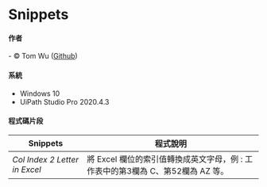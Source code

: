 # Snippets  

#### 作者
<span> - &copy; Tom Wu (<a href="https://github.com/YenLinWu">Github</a>) </span>  

#### 系統    
* Windows 10
* UiPath Studio Pro 2020.4.3   
  
#### 程式碼片段   
| Snippets | 程式說明 | 
| ---------- | ----------- |
| *Col Index 2 Letter in Excel* | 將 Excel 欄位的索引值轉換成英文字母，例 : 工作表中的第3欄為 C、第52欄為 AZ 等。 |   

